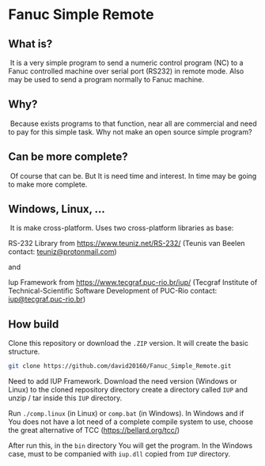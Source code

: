 # Fanuc Simple Remote



## What is?

​	It is a very simple program to send a numeric control program (NC) to a Fanuc controlled machine over serial port (RS232) in remote mode. Also may be used to send a program normally to Fanuc machine.



## Why?

​	Because exists programs to that function, near all are commercial and need to pay for this simple task. Why not make an open source simple program?



## Can be more complete?

​	Of course that can be. But It is need time and interest. In time may be going to make more complete.



## Windows, Linux, ...

​	It is make cross-platform. Uses two cross-platform libraries as base:

RS-232 Library from https://www.teuniz.net/RS-232/ (Teunis van Beelen contact: teuniz@protonmail.com)

and

Iup Framework from https://www.tecgraf.puc-rio.br/iup/ (Tecgraf Institute of Technical-Scientific Software Development of PUC-Rio contact: iup@tecgraf.puc-rio.br)



## How build

Clone this repository or download the `.ZIP` version. It will create the basic structure.

~~~bash
git clone https://github.com/david20160/Fanuc_Simple_Remote.git
~~~

Need to add IUP Framework. Download the need version (Windows or Linux) to the cloned repository directory create a directory called `IUP` and unzip / tar inside this `IUP` directory.

Run `./comp.linux` (in Linux) or `comp.bat` (in Windows). In Windows and if You does not have a lot need of a complete compile system to use, choose the great alternative of TCC (https://bellard.org/tcc/)

After run this, in the `bin` directory You will get the program. In the Windows case, must to be companied with `iup.dll` copied from `IUP` directory.

